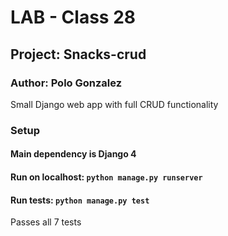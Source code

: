 # LAB - Class 28

## Project: Snacks-crud

### Author: Polo Gonzalez

Small Django web app with full CRUD functionality

### Setup

#### Main dependency is Django 4

#### Run on localhost: `python manage.py runserver`

#### Run tests: `python manage.py test`

Passes all 7 tests
